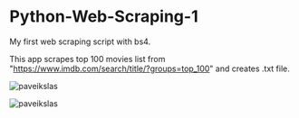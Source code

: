 # Python-Web-Scraping-1
My first web scraping script with bs4.

This app scrapes top 100 movies list from "https://www.imdb.com/search/title/?groups=top_100" and creates .txt file.

![paveikslas](https://user-images.githubusercontent.com/51360361/229804010-a1e282f1-4435-40e4-a60c-a4480ec4b511.png)

![paveikslas](https://user-images.githubusercontent.com/51360361/229804190-e22611df-5848-4648-b019-5fb6d0740154.png)


